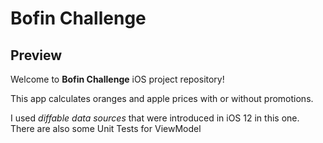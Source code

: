 <p align="center">
  <h1>Bofin Challenge</h1>
</p>

## Preview

Welcome to **Bofin Challenge** iOS project repository!

This app calculates oranges and apple prices with or without promotions. 

I used *diffable data sources* that were introduced in iOS 12 in this one.
There are also some Unit Tests for ViewModel
